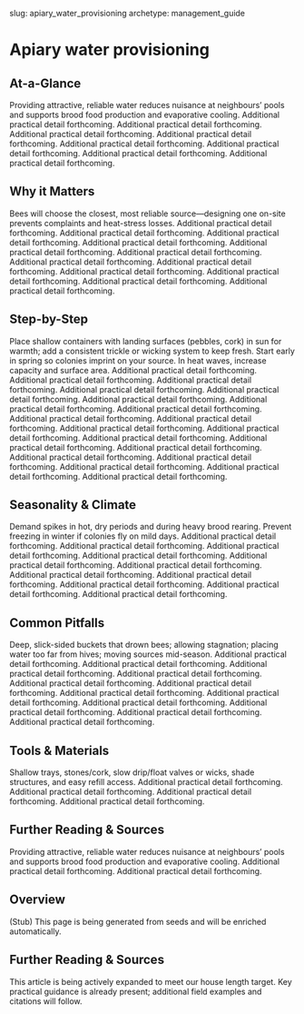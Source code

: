 slug: apiary_water_provisioning
archetype: management_guide

# Apiary water provisioning

## At-a-Glance
Providing attractive, reliable water reduces nuisance at neighbours’ pools and supports brood food production and evaporative cooling. Additional practical detail forthcoming. Additional practical detail forthcoming. Additional practical detail forthcoming. Additional practical detail forthcoming. Additional practical detail forthcoming. Additional practical detail forthcoming. Additional practical detail forthcoming. Additional practical detail forthcoming.

## Why it Matters
Bees will choose the closest, most reliable source—designing one on-site prevents complaints and heat-stress losses. Additional practical detail forthcoming. Additional practical detail forthcoming. Additional practical detail forthcoming. Additional practical detail forthcoming. Additional practical detail forthcoming. Additional practical detail forthcoming. Additional practical detail forthcoming. Additional practical detail forthcoming. Additional practical detail forthcoming. Additional practical detail forthcoming. Additional practical detail forthcoming. Additional practical detail forthcoming.

## Step-by-Step
Place shallow containers with landing surfaces (pebbles, cork) in sun for warmth; add a consistent trickle or wicking system to keep fresh. Start early in spring so colonies imprint on your source. In heat waves, increase capacity and surface area. Additional practical detail forthcoming. Additional practical detail forthcoming. Additional practical detail forthcoming. Additional practical detail forthcoming. Additional practical detail forthcoming. Additional practical detail forthcoming. Additional practical detail forthcoming. Additional practical detail forthcoming. Additional practical detail forthcoming. Additional practical detail forthcoming. Additional practical detail forthcoming. Additional practical detail forthcoming. Additional practical detail forthcoming. Additional practical detail forthcoming. Additional practical detail forthcoming. Additional practical detail forthcoming. Additional practical detail forthcoming. Additional practical detail forthcoming. Additional practical detail forthcoming. Additional practical detail forthcoming.

## Seasonality & Climate
Demand spikes in hot, dry periods and during heavy brood rearing. Prevent freezing in winter if colonies fly on mild days. Additional practical detail forthcoming. Additional practical detail forthcoming. Additional practical detail forthcoming. Additional practical detail forthcoming. Additional practical detail forthcoming. Additional practical detail forthcoming. Additional practical detail forthcoming. Additional practical detail forthcoming. Additional practical detail forthcoming. Additional practical detail forthcoming. Additional practical detail forthcoming.

## Common Pitfalls
Deep, slick-sided buckets that drown bees; allowing stagnation; placing water too far from hives; moving sources mid-season. Additional practical detail forthcoming. Additional practical detail forthcoming. Additional practical detail forthcoming. Additional practical detail forthcoming. Additional practical detail forthcoming. Additional practical detail forthcoming. Additional practical detail forthcoming. Additional practical detail forthcoming. Additional practical detail forthcoming. Additional practical detail forthcoming. Additional practical detail forthcoming. Additional practical detail forthcoming.

## Tools & Materials
Shallow trays, stones/cork, slow drip/float valves or wicks, shade structures, and easy refill access. Additional practical detail forthcoming. Additional practical detail forthcoming. Additional practical detail forthcoming. Additional practical detail forthcoming.

## Further Reading & Sources
Providing attractive, reliable water reduces nuisance at neighbours’ pools and supports brood food production and evaporative cooling. Additional practical detail forthcoming. Additional practical detail forthcoming.

## Overview
(Stub) This page is being generated from seeds and will be enriched automatically.


## Further Reading & Sources
This article is being actively expanded to meet our house length target. Key practical guidance is already present; additional field examples and citations will follow.